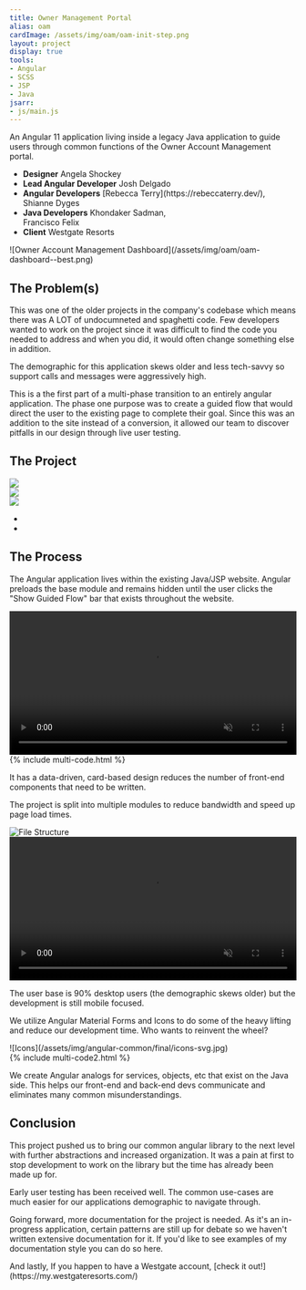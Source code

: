 ```yaml
---
title: Owner Management Portal
alias: oam
cardImage: /assets/img/oam/oam-init-step.png
layout: project
display: true
tools:
- Angular
- SCSS
- JSP
- Java
jsarr:
- js/main.js
---
```


<section class="project-section project-section--intro">
	<div class="project-section__inner">
		<div class="project-section__intro-text">
			<p class="project-section__summary">An Angular 11 application living inside a legacy Java application to guide users through common functions of the Owner Account Management portal.</p>
		</div>
		<ul class="project-section__team">
			<li class="project-section__team-member">
				<strong>Designer</strong>
				<span>Angela Shockey</span>
			</li>
			<li class="project-section__team-member">
				<strong>Lead Angular Developer</strong>
				<span>Josh Delgado</span>
			</li>
			<li class="project-section__team-member">
				<strong>Angular Developers</strong>
				<span markdown="1">[Rebecca Terry](https://rebeccaterry.dev/),<br>Shianne Dyges</span>
			</li>
			<li class="project-section__team-member">
				<strong>Java Developers</strong>
				<span>Khondaker Sadman,<br>Francisco Felix</span>
			</li>
			<li class="project-section__team-member">
				<strong>Client</strong>
				<span>Westgate Resorts</span>
			</li>
		</ul>
		<span class="project-section__img project-section__img--intro">
			<span markdown="1">![Owner Account Management Dashboard](/assets/img/oam/oam-dashboard--best.png)</span>
		</span>
	</div>
</section>
<section class="project-section">
	<div class="project-section__inner">
		<h2 class="project-section__title">The Problem(s)</h2>
		<div class="project-section__copy-area">
			<p>This was one of the older projects in the company's codebase which means there was A LOT of undocumneted and spaghetti code. Few developers wanted to work on the project since it was difficult to find the code you needed to address and when you did, it would often change something else in addition.</p>
			<p>The demographic for this application skews older and less tech-savvy so support calls and messages were aggressively high.</p>
			<p>This is a the first part of a multi-phase transition to an entirely angular application. The phase one purpose was to create a guided flow that would direct the user to the existing page to complete their goal. Since this was an addition to the site instead of a conversion, it allowed our team to discover pitfalls in our design through live user testing.</p>
		</div>
	</div>
</section>
<section class="project-section project-section--project">
	<div class="project-section__inner">
		<h2 class="project-section__title">The Project</h2>
		<div class="project-section__mockups project-section__mockups--oam device-slider">
			<div class="js-mockup device-slider__slide device-slider__slide--visible" data-slide="1">
				<div class="desktop" >
					<div class="desktop__screen">
						<img src="/assets/img/oam/oam-desktop--best.png" />
					</div>
					<div class="desktop__stand"></div>
					<div class="desktop__base"></div>
				</div>
			</div>
			<div class="js-mockup device-slider__slide" data-slide="2">
				<div class="tablet">
					<div class="tablet__screen">
						<img src="/assets/img/oam/oam-tablet--best2.png" />
						</div>
				</div>
			</div>
			<div class="js-mockup device-slider__slide" data-slide="3">
				<div class="iphone">
					<div class="iphone__screen">
						<img src="/assets/img/oam/oam-mobile--best.png" />
					</div>
				</div>
			</div>
		</div>
		<ul class="project-section__mockups-nav">
			<li class="project-section__mockups-nav-item js-slider-left"><i class="fa fa-chevron-left"></i></li>
			<li class="project-section__mockups-nav-item js-slider-right"><i class="fa fa-chevron-right"></i></li>
		</ul>
	</div>
</section>
<section class="project-section project-section--process">
	<div class="project-section__inner">
		<h2 class="project-section__title">The Process</h2>
		<div class="project-section__process-row">
			<div class="project-section__process-cell">
				<p>The Angular application lives within the existing Java/JSP website. Angular preloads the base module and remains hidden until the user clicks the "Show Guided Flow" bar that exists throughout the website.</p>
			</div>
			<div class="project-section__process-cell">
				<div class="desktop">
					<div class="desktop__screen">
						<video width="100%" autoplay muted loop playsinline>
							<source src="/assets/video/oam/oam-guided-flow-from-dash-loop.webm" type="video/webm">
							<source src="/assets/video/oam/oam-guided-flow-from-dash-loop.mp4" type="video/mp4">
							Your browser does not support the video tag.
						</video>
					</div>
					<div class="desktop__stand"></div>
					<div class="desktop__base"></div>
				</div>
			</div>
		</div>
		<div class="project-section__process-row">
			<div class="project-section__process-cell">
				{% include multi-code.html %}
			</div>
			<div class="project-section__process-cell">
				<p>It has a data-driven, card-based design reduces the number of front-end components that need to be written.</p>
			</div>
		</div>
		<div class="project-section__process-row">
			<div class="project-section__process-cell">
				<p>The project is split into multiple modules to reduce bandwidth and speed up page load times.</p>
			</div>
			<div class="project-section__process-cell">
				<span class="project-section__img project-section__img--max-width">
					<span>
						<img src="/assets/img/oam/file-structure.png" alt="File Structure">
					</span>
				</span>
			</div>
		</div>
		<div class="project-section__process-row">
			<div class="project-section__process-cell">
				<div class="iphone iphone--large">
					<div class="iphone__screen">
						<video width="100%" autoplay muted loop playsinline>
							<source src="/assets/video/oam/oam-mobile-guided-flow.webm" type="video/webm">
							<source src="/assets/video/oam/oam-mobile-guided-flow.mp4" type="video/mp4">
							Your browser does not support the video tag.
						</video>
					</div>
				</div>
			</div>
			<div class="project-section__process-cell">
				<p markdown="1">The user base is 90% desktop users (the demographic skews older) but the development is still mobile focused.</p>
			</div>
		</div>
		<div class="project-section__process-row">
			<div class="project-section__process-cell">
				<p>We utilize Angular Material Forms and Icons to do some of the heavy lifting and reduce our development time. Who wants to reinvent the wheel? </p>
			</div>
			<div class="project-section__process-cell">
				<span class="project-section__img">
					<span markdown="1">![Icons](/assets/img/angular-common/final/icons-svg.jpg)</span>
				</span>
			</div>
		</div>
		<div class="project-section__process-row">
			<div class="project-section__process-cell">
				{% include multi-code2.html %}
			</div>
			<div class="project-section__process-cell">
				<p>We create Angular analogs for services, objects, etc that exist on the Java side. This helps our front-end and back-end devs communicate and eliminates many common misunderstandings.</p>
			</div>
		</div>
	</div>
</section>
<section class="project-section">
	<div class="project-section__inner">
		<h2 class="project-section__title">Conclusion</h2>
		<div class="project-section__copy-area">
			<p>This project pushed us to bring our common angular library to the next level with further abstractions and increased organization. It was a pain at first to stop development to work on the library but the time has already been made up for.</p>
			<p>Early user testing has been received well. The common use-cases are much easier for our applications demographic to navigate through.</p>
			<p>Going forward, more documentation for the project is needed. As it's an in-progress application, certain patterns are still up for debate so we haven't written extensive documentation for it. If you'd like to see examples of my documentation style you can do so here.</p>
			<p markdown="1">And lastly, If you happen to have a Westgate account, [check it out!](https://my.westgateresorts.com/)</p>
		</div>
	</div>
</section>